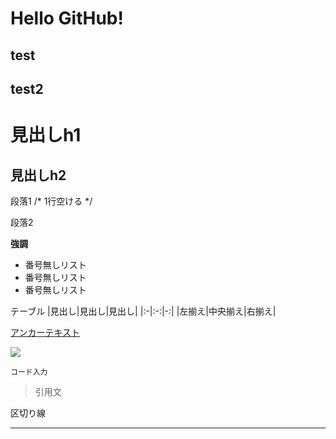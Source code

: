 # Hello GitHub!

## test

## test2

# 見出しh1

## 見出しh2

段落1 /* 1行空ける */

段落2

**強調**

- 番号無しリスト
- 番号無しリスト
- 番号無しリスト

テーブル
|見出し|見出し|見出し|
|:-|:-:|-:|
|左揃え|中央揃え|右揃え|

[アンカーテキスト](リンクパス)

![](https://img.shields.io/badge/Version-1.0.0-ff0000.svg)

`
コード入力
`

> 引用文

区切り線
- - -
